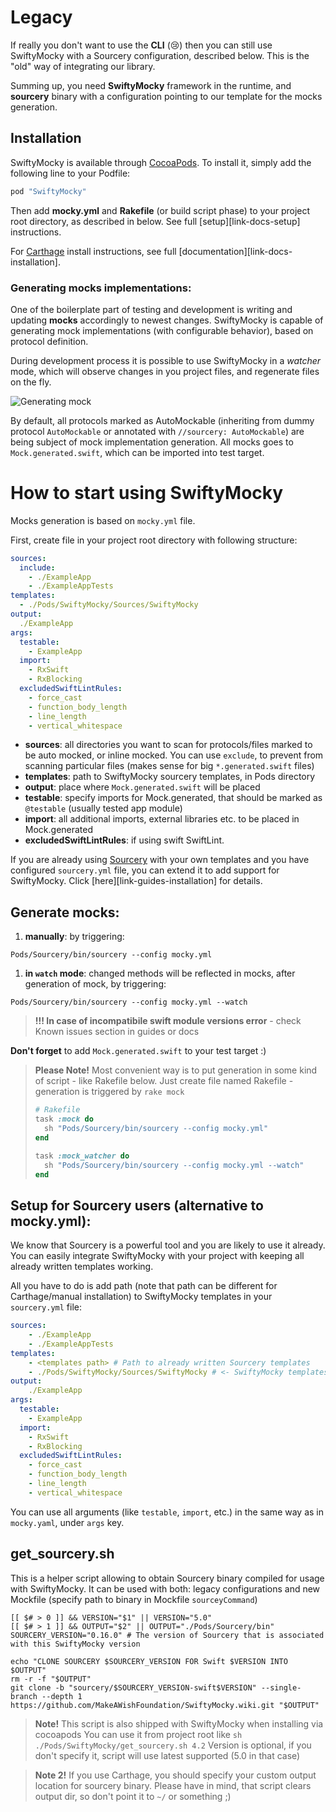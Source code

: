 # Legacy

If really you don't want to use the **CLI** (😢) then you can still use SwiftyMocky with a Sourcery configuration, described below. This is the "old" way of integrating our library.

Summing up, you need **SwiftyMocky** framework in the runtime, and **sourcery** binary with a configuration pointing to our template for the mocks generation.

## Installation

SwiftyMocky is available through [CocoaPods](http://cocoapods.org). To install it, simply add the following line to your Podfile:

```ruby
pod "SwiftyMocky"
```

Then add **mocky.yml** and **Rakefile** (or build script phase) to your project root directory, as described in below. See full [setup][link-docs-setup] instructions.

For [Carthage](https://github.com/Carthage/Carthage) install instructions, see full [documentation][link-docs-installation].

### Generating mocks implementations:

One of the boilerplate part of testing and development is writing and updating **mocks** accordingly to newest changes. SwiftyMocky is capable of generating mock implementations (with configurable behavior), based on protocol definition.

During development process it is possible to use SwiftyMocky in a *watcher* mode, which will observe changes in you project files, and regenerate files on the fly.

![Generating mock][example-watcher]

By default, all protocols marked as AutoMockable (inheriting from dummy protocol `AutoMockable` or annotated with `//sourcery: AutoMockable`) are being subject of mock implementation generation. All mocks goes to `Mock.generated.swift`, which can be imported into test target.

# How to start using SwiftyMocky

Mocks generation is based on `mocky.yml` file.

First, create file in your project root directory with following structure:

```yml
sources:
  include:
    - ./ExampleApp
    - ./ExampleAppTests
templates:
  - ./Pods/SwiftyMocky/Sources/SwiftyMocky
output:
  ./ExampleApp
args:
  testable:
    - ExampleApp
  import:
    - RxSwift
    - RxBlocking
  excludedSwiftLintRules:
    - force_cast
    - function_body_length
    - line_length
    - vertical_whitespace
```

+ **sources**: all directories you want to scan for protocols/files marked to be auto mocked, or inline mocked. You can use `exclude`, to prevent from scanning particular files (makes sense for big `*.generated.swift` files)
+ **templates**: path to SwiftyMocky sourcery templates, in Pods directory
+ **output**: place where `Mock.generated.swift` will be placed
+ **testable**: specify imports for Mock.generated, that should be marked as `@testable` (usually tested app module)
+ **import**: all additional imports, external libraries etc. to be placed in Mock.generated
+ **excludedSwiftLintRules**: if using swift SwiftLint.

If you are already using [Sourcery](https://github.com/krzysztofzablocki/Sourcery) with your own templates and you have configured `sourcery.yml` file, you can extend it to add support for SwiftyMocky. Click [here][link-guides-installation] for details.

## Generate mocks:

1. **manually**: by triggering:

  `Pods/Sourcery/bin/sourcery --config mocky.yml`
1. **in `watch` mode**: changed methods will be reflected in mocks, after generation of mock, by triggering:

  `Pods/Sourcery/bin/sourcery --config mocky.yml --watch`

> **!!! In case of incompatibile swift module versions error** - check Known issues section in guides or docs

**Don't forget** to add `Mock.generated.swift` to your test target :)

> **Please Note!**
> Most convenient way is to put generation in some kind of script - like Rakefile below.
> Just create file named Rakefile - generation is triggered by `rake mock`
> ```ruby
> # Rakefile
> task :mock do
>   sh "Pods/Sourcery/bin/sourcery --config mocky.yml"
> end
>
> task :mock_watcher do
>   sh "Pods/Sourcery/bin/sourcery --config mocky.yml --watch"
> end
> ```


## Setup for Sourcery users (alternative to mocky.yml):

We know that Sourcery is a powerful tool and you are likely to use it already. You can easily integrate SwiftyMocky with your project with keeping all already written templates working.

All you have to do is add path (note that path can be different for Carthage/manual installation) to SwiftyMocky templates in your `sourcery.yml` file:

```yaml
sources:
    - ./ExampleApp
    - ./ExampleAppTests
templates:
    - <templates path> # Path to already written Sourcery templates
    - ./Pods/SwiftyMocky/Sources/SwiftyMocky # <- SwiftyMocky templates
output:
    ./ExampleApp
args:
  testable:
    - ExampleApp
  import:
    - RxSwift
    - RxBlocking
  excludedSwiftLintRules:
    - force_cast
    - function_body_length
    - line_length
    - vertical_whitespace
```

You can use all arguments (like `testable`, `import`, etc.) in the same way as in `mocky.yaml`, under `args` key.

## **get_sourcery.sh**

This is a helper script allowing to obtain Sourcery binary compiled for usage with SwiftyMocky. It can be used with both: legacy configurations and new Mockfile (specify path to binary in Mockfile `sourceyCommand`)

```shell
[[ $# > 0 ]] && VERSION="$1" || VERSION="5.0"
[[ $# > 1 ]] && OUTPUT="$2" || OUTPUT="./Pods/Sourcery/bin"
SOURCERY_VERSION="0.16.0" # The version of Sourcery that is associated with this SwiftyMocky version

echo "CLONE SOURCERY $SOURCERY_VERSION FOR Swift $VERSION INTO $OUTPUT"
rm -r -f "$OUTPUT"
git clone -b "sourcery/$SOURCERY_VERSION-swift$VERSION" --single-branch --depth 1 https://github.com/MakeAWishFoundation/SwiftyMocky.wiki.git "$OUTPUT"
```

> **Note!**
> This script is also shipped with SwiftyMocky when installing via cocoapods
> You can use it from project root like `sh ./Pods/SwiftyMocky/get_sourcery.sh 4.2`
> Version is optional, if you don't specify it, script will use latest supported (5.0 in that case)

> **Note 2!**
> If you use Carthage, you should specify your custom output location for sourcery binary. Please have in mind, that script clears output dir, so don't point it to `~/` or something ;)

<!-- Assets -->

[example-link]: https://raw.githubusercontent.com/MakeAWishFoundation/SwiftyMocky/3.2.0/guides/assets/link-binary-with-libraries.png "Example - link binary"
[example-add]: https://raw.githubusercontent.com/MakeAWishFoundation/SwiftyMocky/3.2.0/guides/assets/add-new-copy-files-phase.png "Example - add copy files phase"
[example-copy]: https://raw.githubusercontent.com/MakeAWishFoundation/SwiftyMocky/3.2.0/guides/assets/add-framework-tocopy-files-phase.png "Example - add SwiftyMocky to copy frameworks"


[example-watcher]: https://raw.githubusercontent.com/MakeAWishFoundation/SwiftyMocky/1.0.0/guides/assets/example-watcher.gif "Example - generation"